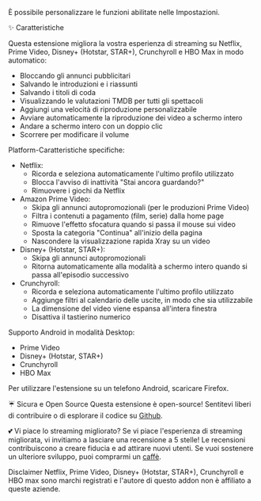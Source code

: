 È possibile personalizzare le funzioni abilitate nelle Impostazioni.

✨ Caratteristiche

Questa estensione migliora la vostra esperienza di streaming su Netflix, Prime Video, Disney+ (Hotstar, STAR+), Crunchyroll e HBO Max in modo automatico:

<ul>
<li>Bloccando gli annunci pubblicitari</li>
<li>Salvando le introduzioni e i riassunti</li>
<li>Salvando i titoli di coda</li>
<li>Visualizzando le valutazioni TMDB per tutti gli spettacoli</li>
<li>Aggiungi una velocità di riproduzione personalizzabile </li>
<li>Avviare automaticamente la riproduzione dei video a schermo intero</li>
<li>Andare a schermo intero con un doppio clic</li>
<li>Scorrere per modificare il volume</li>
</ul>

Platform-Caratteristiche specifiche:

<ul>
<li>Netflix:
  <ul>
    <li>Ricorda e seleziona automaticamente l'ultimo profilo utilizzato</li>
    <li>Blocca l'avviso di inattività "Stai ancora guardando?"</li>
    <li>Rimuovere i giochi da Netflix</li>
  </ul>
</li>

<li>Amazon Prime Video:
  <ul>
    <li>Skipa gli annunci autopromozionali (per le produzioni Prime Video)</li>
    <li>Filtra i contenuti a pagamento (film, serie) dalla home page</li>
    <li>Rimuove l'effetto sfocatura quando si passa il mouse sui video</li>
    <li>Sposta la categoria "Continua" all'inizio della pagina</li>
    <li>Nascondere la visualizzazione rapida Xray su un video</li>
  </ul>
</li>

<li>Disney+ (Hotstar, STAR+):
  <ul>
    <li>Skipa gli annunci autopromozionali</li>
    <li>Ritorna automaticamente alla modalità a schermo intero quando si passa all'episodio successivo</li>
  </ul>
</li>

<li>Crunchyroll:
  <ul>
    <li>Ricorda e seleziona automaticamente l'ultimo profilo utilizzato</li>
    <li>Aggiunge filtri al calendario delle uscite, in modo che sia utilizzabile</li>
    <li>La dimensione del video viene espansa all'intera finestra</li>
    <li>Disattiva il tastierino numerico</li>
  </ul>
</li>
</ul>

Supporto Android in modalità Desktop:

<ul>
<li>Prime Video</li>
<li>Disney+ (Hotstar, STAR+)</li>
<li>Crunchyroll</li>
<li>HBO Max</li>
</ul>
Per utilizzare l'estensione su un telefono Android, scaricare Firefox.

☔ Sicura e Open Source
Questa estensione è open-source! Sentitevi liberi di contribuire o di esplorare il codice su <a href='https://github.com/Dreamlinerm/Netflix-Prime-Auto-Skip' target='_blank'>Github</a>.

💕 Vi piace lo streaming migliorato?
Se vi piace l'esperienza di streaming migliorata, vi invitiamo a lasciare una recensione a 5 stelle! Le recensioni contribuiscono a creare fiducia e ad attirare nuovi utenti.
Se vuoi sostenere un ulteriore sviluppo, puoi comprarmi un <a href='https://github.com/sponsors/Dreamlinerm' target='_blank'>caffè</a>.

Disclaimer
Netflix, Prime Video, Disney+ (Hotstar, STAR+), Crunchyroll e HBO max sono marchi registrati e l'autore di questo addon non è affiliato a queste aziende.
